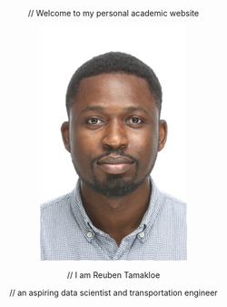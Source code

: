 
<p align="center">
    // Welcome to my personal academic website
</p>

<p align="center">
  <img src="/assets/logo.jpg" />
</p>

<p align="center">
    // I am Reuben Tamakloe
</p>
<p align="center">
    // an aspiring data scientist and transportation engineer
</p>


